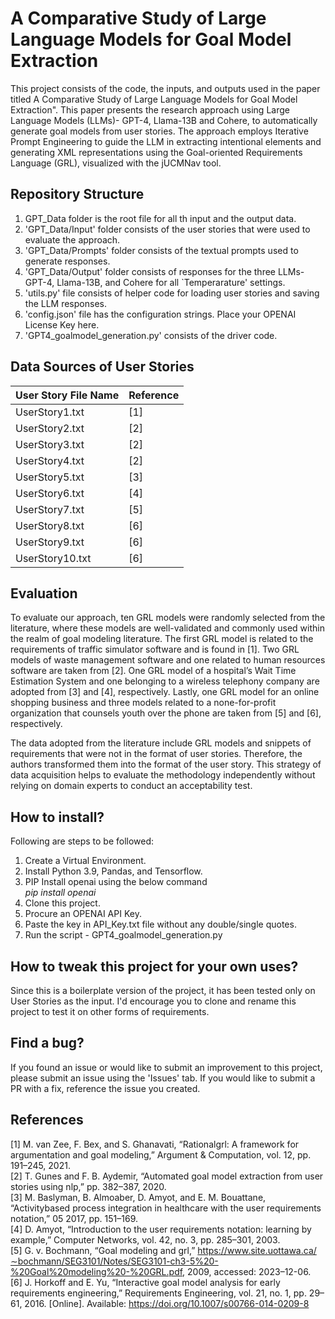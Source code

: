 # A Comparative Study of Large Language Models for Goal Model Extraction

This project consists of the code, the inputs, and outputs used in the paper titled A Comparative Study of Large Language Models for Goal Model Extraction". 
This paper presents the research approach using Large Language Models (LLMs)- GPT-4, Llama-13B and Cohere, to automatically generate goal models from user stories. The approach employs Iterative Prompt Engineering to guide the LLM in extracting intentional elements and generating XML representations using the Goal-oriented Requirements Language (GRL), visualized with the jUCMNav tool.

## Repository Structure
1. GPT_Data folder is the root file for all th input and the output data. 
2. 'GPT_Data/Input' folder consists of the user stories that were used to evaluate the approach.
3. 'GPT_Data/Prompts' folder consists of the textual prompts used to generate responses.
4. 'GPT_Data/Output' folder consists of responses for the three LLMs- GPT-4, Llama-13B, and Cohere for all `Temperarature' settings.
5. 'utils.py' file consists of helper code for loading user stories and saving the LLM responses.
6. 'config.json' file has the configuration strings. Place your OPENAI License Key here. 
7. 'GPT4_goalmodel_generation.py' consists of the driver code.

## Data Sources of User Stories
| User Story File Name  | Reference|
| --------------------- | ---------|
| UserStory1.txt        | [1]      |
| UserStory2.txt        | [2]      |
| UserStory3.txt        | [2]      |
| UserStory4.txt        | [2]      |
| UserStory5.txt        | [3]      |
| UserStory6.txt        | [4]      |
| UserStory7.txt        | [5]      |
| UserStory8.txt        | [6]      |
| UserStory9.txt        | [6]      |
| UserStory10.txt       | [6]      |
## Evaluation
To evaluate our approach, ten GRL models were randomly selected from the literature, where these models are well-validated and commonly used within the realm of goal
modeling literature. The first GRL model is related to the requirements of traffic simulator software and is found in [1]. Two GRL models of waste management software and one
related to human resources software are taken from [2]. One GRL model of a hospital’s Wait Time Estimation System and one belonging to a wireless telephony company are adopted from [3] and [4], respectively. Lastly, one GRL model for an online shopping business and three models related to a none-for-profit organization that counsels youth over the phone are taken from [5] and [6], respectively. 

The data adopted from the literature include GRL models and snippets of requirements that were not in the format of user stories. Therefore, the authors transformed
them into the format of the user story. This strategy of data acquisition helps to evaluate the methodology independently without relying on domain experts to conduct an acceptability test.

## How to install?
Following are steps to be followed:
1. Create a Virtual Environment.
2. Install Python 3.9, Pandas, and Tensorflow.
3. PIP Install openai using the below command  <br />
   *pip install openai*
5. Clone this project.
6. Procure an OPENAI API Key.
7. Paste the key in API_Key.txt file without any double/single quotes.
8. Run the script - GPT4_goalmodel_generation.py

## How to tweak this project for your own uses?
Since this is a boilerplate version of the project, it has been tested only on User Stories as the input. I'd encourage you to clone and rename this project to test it on other forms of requirements.

## Find a bug?
If you found an issue or would like to submit an improvement to this project, please submit an issue using the 'Issues' tab. If you would like to submit a PR with a fix, reference the issue you created. 

## References
[1] M. van Zee, F. Bex, and S. Ghanavati, “Rationalgrl: A framework for argumentation and goal modeling,” Argument & Computation, vol. 12,
pp. 191–245, 2021. </br>
[2] T. Gunes and F. B. Aydemir, “Automated goal model extraction from user stories using nlp,” pp. 382–387, 2020. </br>
[3] M. Baslyman, B. Almoaber, D. Amyot, and E. M. Bouattane, “Activitybased process integration in healthcare with the user requirements
notation,” 05 2017, pp. 151–169. </br>
[4] D. Amyot, “Introduction to the user requirements notation: learning by example,” Computer Networks, vol. 42, no. 3, pp. 285–301, 2003. </br>
[5] G. v. Bochmann, “Goal modeling and grl,” https://www.site.uottawa.ca/∼bochmann/SEG3101/Notes/SEG3101-ch3-5%20-%20Goal%20modeling%20-%20GRL.pdf, 2009, accessed: 2023–12-06. </br>
[6] J. Horkoff and E. Yu, “Interactive goal model analysis for early requirements engineering,” Requirements Engineering, vol. 21, no. 1, pp. 29–61, 2016. [Online]. Available: https://doi.org/10.1007/s00766-014-0209-8
